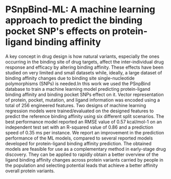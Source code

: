 # PSnpBind-ML: A machine learning approach to predict the binding pocket SNP's effects on protein-ligand binding affinity

A key concept in drug design is how natural variants, especially the ones occurring in the binding site of drug targets, affect the inter-individual drug response and efficacy by altering binding affinity. These effects have been studied on very limited and small datasets while, ideally, a large dataset of binding affinity changes due to binding site single-nucleotide polymorphisms (SNPs) is needed.In this work we used the PSnpBind database to train a machine learning model predicting protein-ligand binding affinity and binding pocket SNPs effect on it. Vector representation of protein, pocket, mutation, and ligand information was encoded using a total of 256 engineered features. Two designs of machine learning regression models were trained/evaluated on the designed features to predict the reference binding affinity using six different split scenarios. The best performance model reported an RMSE value of 0.57 kcal/mol-1 on an independent test set with an R-squared value of 0.86 and a prediction speed of 0.35 ms per instance. We report an improvement in the prediction performance of the ML models, compared to several reported models developed for protein-ligand binding affinity prediction. The obtained models are feasible for use as a complementary method in early-stage drug discovery. They can be applied to rapidly obtain a better overview of the ligand binding affinity changes across protein variants carried by people in the population and selecting potential leads that achieve a better affinity overall protein variants.
